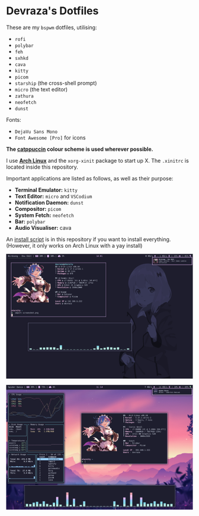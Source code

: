 # Devraza's Dotfiles
These are my `bspwm` dotfiles, utilising:
- `rofi`
- `polybar`
- `feh`
- `sxhkd`
- `cava`
- `kitty`
- `picom`
- `starship` (the cross-shell prompt)
- `micro` (the text editor)
- `zathura`
- `neofetch`
- `dunst`

Fonts:
- `DejaVu Sans Mono`
- `Font Awesome [Pro]` for icons

**The [catppuccin](https://github.com/catppuccin/catppuccin) colour scheme is used wherever possible.**

I use **[Arch Linux](https://archlinux.org)** and the `xorg-xinit` package to start up X. The `.xinitrc` is located inside this repository.

Important applications are listed as follows, as well as their purpose:
- **Terminal Emulator:** `kitty`
- **Text Editor:** `micro` and `VSCodium`
- **Notification Daemon:** `dunst`
- **Compositor:** `picom`
- **System Fetch:** `neofetch`
- **Bar:** `polybar`
- **Audio Visualiser:** cava

An [install script](https://github.com/devraza/dotfiles/blob/main/install.sh) is in this repository if you want to install everything.
(However, it only works on Arch Linux with a yay install)

![Screenshot](https://github.com/devraza/dotfiles/blob/main/screenshot.png)

![Screenshot](https://github.com/devraza/dotfiles/blob/main/screenshot2.png)
